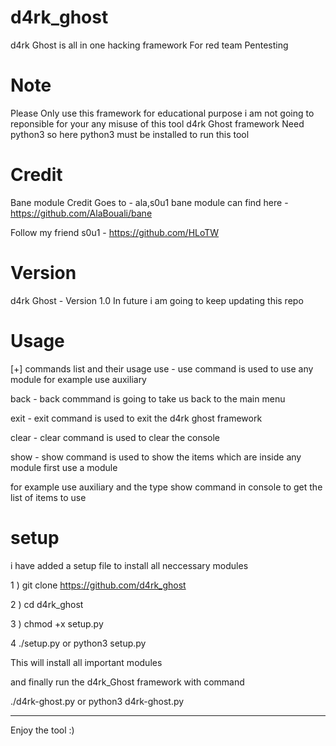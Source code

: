 # d4rk_ghost
d4rk Ghost is all in one hacking framework For red team Pentesting 

# Note
Please Only use this framework for educational purpose i am not going to reponsible for your any misuse of this tool 
d4rk Ghost framework Need python3 so here python3 must be installed to run this tool 
# Credit 
Bane module Credit Goes to -  ala,s0u1 
bane module can find here - https://github.com/AlaBouali/bane

Follow my friend s0u1 - https://github.com/HLoTW

# Version
d4rk Ghost - Version 1.0
In future i am going to keep updating this repo 
# Usage
[+] commands list and their usage
use - use command is used to use any module for example use auxiliary 

back - back commmand is going to take us back to the main menu 

exit - exit command is used to exit the d4rk ghost framework

clear - clear command is used to clear the console 

show -  show command is used to show the items which are inside any module first use a module

for example use auxiliary and the type show command in console to get the list of items to use 

# setup 
i have added a setup file to install all neccessary modules 

1 ) git clone https://github.com/d4rk_ghost

2 ) cd d4rk_ghost

3 ) chmod +x setup.py

4  ./setup.py or python3 setup.py

This will install all important modules 

and finally run the d4rk_Ghost framework with command

./d4rk-ghost.py or python3 d4rk-ghost.py

------------------------------------------------------------------
Enjoy  the tool :) 






